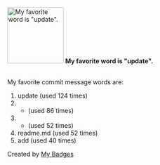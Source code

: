 <img src="https://my-badges.github.io/my-badges/favorite-word.png" alt="My favorite word is &quot;update&quot;." title="My favorite word is &quot;update&quot;." width="128">
<strong>My favorite word is &quot;update&quot;.</strong>
<br><br>

My favorite commit message words are:

1. update (used 124 times)
2. * (used 86 times)
3. - (used 52 times)
4. readme.md (used 52 times)
5. add (used 40 times)


Created by <a href="https://github.com/my-badges/my-badges">My Badges</a>